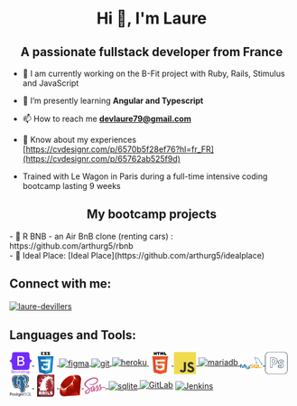 <h1 align="center">Hi 👋, I'm Laure</h1>
<h2 align="center">A passionate fullstack developer from France</h3>

- 🔭 I am currently working on the B-Fit project with Ruby, Rails, Stimulus and JavaScript

- 🌱 I’m presently learning **Angular and Typescript**

- 📫 How to reach me **devlaure79@gmail.com**

- 📄 Know about my experiences [https://cvdesignr.com/p/6570b5f28ef76?hl=fr_FR](https://cvdesignr.com/p/65762ab525f9d)

- Trained with Le Wagon in Paris during a full-time intensive coding bootcamp lasting 9 weeks

<h2 align="center"> My bootcamp projects</h2>
- 🔭 R BNB - an Air BnB clone (renting cars) : https://github.com/arthurg5/rbnb <br>
- 🔭 Ideal Place: [Ideal Place](https://github.com/arthurg5/idealplace)

<h2 align="left">Connect with me:</h2>
<p align="left">
<a href="https://linkedin.com/in/laure-devillers" target="blank"><img align="center" src="https://raw.githubusercontent.com/rahuldkjain/github-profile-readme-generator/master/src/images/icons/Social/linked-in-alt.svg" alt="laure-devillers" height="30" width="40" /></a>
</p>

<h2 align="left">Languages and Tools:</h3>
<p align="left"> <a href="https://getbootstrap.com" target="_blank" rel="noreferrer"> <img src="https://raw.githubusercontent.com/devicons/devicon/master/icons/bootstrap/bootstrap-plain-wordmark.svg" alt="bootstrap" width="40" height="40" style="vertical-align: middle;"/> </a> <a href="https://www.w3schools.com/css/" target="_blank" rel="noreferrer"> <img src="https://raw.githubusercontent.com/devicons/devicon/master/icons/css3/css3-original-wordmark.svg" alt="css3" width="40" height="40" style="vertical-align: middle;"/> </a> <a href="https://www.figma.com/" target="_blank" rel="noreferrer"> <img src="https://www.vectorlogo.zone/logos/figma/figma-icon.svg" alt="figma" width="40" height="40" style="vertical-align: middle;"/> </a> <a href="https://git-scm.com/" target="_blank" rel="noreferrer"> <img src="https://www.vectorlogo.zone/logos/git-scm/git-scm-icon.svg" alt="git" width="40" height="40" style="vertical-align: middle;"/> </a> <a href="https://heroku.com" target="_blank" rel="noreferrer"> <img src="https://www.vectorlogo.zone/logos/heroku/heroku-icon.svg" alt="heroku" width="40" height="40"/> </a> <a href="https://www.w3.org/html/" target="_blank" rel="noreferrer"> <img src="https://raw.githubusercontent.com/devicons/devicon/master/icons/html5/html5-original-wordmark.svg" alt="html5" width="40" height="40" style="vertical-align: middle;"/> </a> <a href="https://developer.mozilla.org/en-US/docs/Web/JavaScript" target="_blank" rel="noreferrer"> <img src="https://raw.githubusercontent.com/devicons/devicon/master/icons/javascript/javascript-original.svg" alt="javascript" width="40" height="40" style="vertical-align: middle;"/> </a> 
<a href="https://mariadb.org/" target="_blank" rel="noreferrer"> <img src="https://www.vectorlogo.zone/logos/mariadb/mariadb-icon.svg" alt="mariadb" width="40" height="40"/> </a> <a href="https://www.mysql.com/" target="_blank" rel="noreferrer"> 
<img src="https://raw.githubusercontent.com/devicons/devicon/master/icons/mysql/mysql-original-wordmark.svg" alt="mysql" width="40" height="40" style="vertical-align: middle;"/> </a> 
<a href="https://www.photoshop.com/en" target="_blank" rel="noreferrer"> <img src="https://raw.githubusercontent.com/devicons/devicon/master/icons/photoshop/photoshop-line.svg" alt="photoshop" width="40" height="40" style="vertical-align: middle;"/> </a> <a href="https://www.postgresql.org" target="_blank" rel="noreferrer"> <img src="https://raw.githubusercontent.com/devicons/devicon/master/icons/postgresql/postgresql-original-wordmark.svg" alt="postgresql" width="40" height="40" style="vertical-align: middle;"/> </a> <a href="https://rubyonrails.org" target="_blank" rel="noreferrer"> <img src="https://raw.githubusercontent.com/devicons/devicon/master/icons/rails/rails-original-wordmark.svg" alt="rails" width="40" height="40" style="vertical-align: middle;"/> </a> <a href="https://www.ruby-lang.org/en/" target="_blank" rel="noreferrer"> <img src="https://raw.githubusercontent.com/devicons/devicon/master/icons/ruby/ruby-original.svg" alt="ruby" width="40" height="40" style="vertical-align: middle;"/> </a> <a href="https://sass-lang.com" target="_blank" rel="noreferrer"> <img src="https://raw.githubusercontent.com/devicons/devicon/master/icons/sass/sass-original.svg" alt="sass" width="40" height="40" style="vertical-align: middle;"/> </a> <a href="https://www.sqlite.org/" target="_blank" rel="noreferrer"> <img src="https://www.vectorlogo.zone/logos/sqlite/sqlite-icon.svg" alt="sqlite" width="40" height="40" style="vertical-align: middle;"/> </a> 
<a href="https://about.gitlab.com/" target="_blank" rel="noreferrer"> <img src="https://images.ctfassets.net/xz1dnu24egyd/1jFYOufBZ1ib2PLP9YI45r/5f67fe4a4b32a0ff5e012cb35e3272f3/gitlab-logo-100.svg" alt="GitLab" height="50"/></a>
<a href="https://www.jenkins.io/" target="_blank" rel="noreferrer"> <img src="https://www.vectorlogo.zone/logos/jenkins/jenkins-ar21.svg" alt="Jenkins" height="40" style="vertical-align: middle;"/>
</p>
